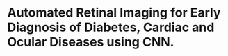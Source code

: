 # Automated Retinal Imaging for Early Diagnosis of Diabetes, Cardiac and Ocular Diseases using CNN.
